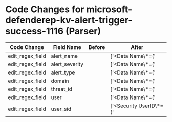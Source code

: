# Code Changes for microsoft-defenderep-kv-alert-trigger-success-1116 (Parser)

| Code Change | Field Name | Before | After |
|-------------|------------|--------|-------|
| edit_regex_field | alert_name |  | ['<Data Name\\*=(\'|")Threat Name(\'|")>({alert_name}[^<]+)<\/Data>'] |
| edit_regex_field | alert_severity |  | ['<Data Name\\*=(\'|")Severity ID(\'|")>({alert_severity}\d+)<\/Data>', '<Data Name\\*=(\'|")Severity Name(\'|")>({alert_severity}[^<]+)<\/Data>'] |
| edit_regex_field | alert_type |  | ['<Data Name\\*=(\'|")Type Name(\'|")>({alert_type}[^<]+)<\/Data>'] |
| edit_regex_field | domain |  | ['<Data Name\\*=(\'|")Detection User(\'|")>(({domain}[^\\<]+)\\)?({user}[\w\.\-\!\#\^\~]{1,40}\$?)<\/Data>', '<Data Name\\*=(\'|")Domain(\'|")>({domain}[^<]+)<\/Data>'] |
| edit_regex_field | threat_id |  | ['<Data Name\\*=(\'|")Threat ID(\'|")>({threat_id}\d+)<\/Data>'] |
| edit_regex_field | user |  | ['<Data Name\\*=(\'|")Detection User(\'|")>(({domain}[^\\<]+)\\)?({user}[\w\.\-\!\#\^\~]{1,40}\$?)<\/Data>', '<Data Name\\*=(\'|")User(\'|")>({user}[\w\.\-\!\#\^\~]{1,40}\$?)<\/Data>'] |
| edit_regex_field | user_sid |  | ['<Security UserID\\*=(\'|")({user_sid}[^"\'>]+)(\'|")\/>'] |
